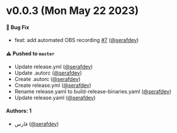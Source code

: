 # v0.0.3 (Mon May 22 2023)

#### 🚢 Bug Fix

- feat: add automated OBS recording [#7](https://github.com/ccil-kbw/robot/pull/7) ([@serafdev](https://github.com/serafdev))

#### ⚠️ Pushed to `master`

- Update release.yml ([@serafdev](https://github.com/serafdev))
- Update .autorc ([@serafdev](https://github.com/serafdev))
- Create .autorc ([@serafdev](https://github.com/serafdev))
- Create release.yml ([@serafdev](https://github.com/serafdev))
- Rename release.yaml to build-release-binaries.yaml ([@serafdev](https://github.com/serafdev))
- Update release.yaml ([@serafdev](https://github.com/serafdev))

#### Authors: 1

- فارس ([@serafdev](https://github.com/serafdev))
